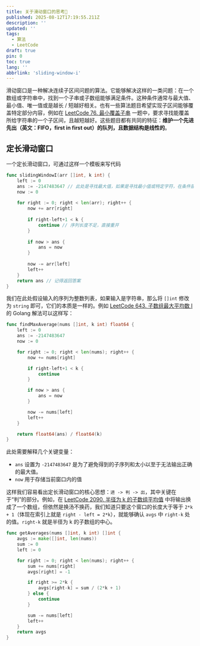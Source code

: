 ```yaml
---
title: 关于滑动窗口的思考🤔
published: 2025-08-12T17:19:55.211Z
description: ''
updated: ''
tags:
  - 算法
  - LeetCode
draft: true
pin: 0
toc: true
lang: ''
abbrlink: 'sliding-window-i'
---
```


滑动窗口是一种解决连续子区间问题的算法。它能够解决这样的一类问题：在一个数组或字符串中，找到一个子串或子数组能够满足条件。这种条件通常与最大值、最小值、唯一值或是越长 / 短越好相关。也有一些算法题目希望实现子区间能够覆盖特定部分内容，例如在 [LeetCode 76. 最小覆盖子串](https://leetcode.cn/problems/minimum-window-substring/description/) 一题中，要求寻找能覆盖所给字符串的一个子区间，且越短越好。这些题目都有共同的特征：**维护一个先进先出（英文：FIFO，first in first out）的队列，且数据结构是线性的**。

## 定长滑动窗口

一个定长滑动窗口，可通过这样一个模板来写代码

```go
func slidingWindowI(arr []int, k int) {
    left := 0
    ans := -2147483647 // 此处是寻找最大值，如果是寻找最小值或特定字符，在条件部分以及 ans 做修改即可
    now := 0
    
    for right := 0; right < len(arr); right++ {
        now += arr[right]
        
        if right-left+1 < k {
            continue // 序列长度不足，直接重开
        }
        
        if now > ans {
            ans = now
        }
        
        now -= arr[left]
        left++
    }
    return ans // 记得返回答案
}
```

我们在此处假设输入的序列为整数列表，如果输入是字符串，那么将 `[]int` 修改为 `string` 即可，它们的本质是一样的。例如 [LeetCode 643. 子数组最大平均数 I](https://leetcode.cn/problems/maximum-average-subarray-i/description/) 的 Golang 解法可以这样写：

```go
func findMaxAverage(nums []int, k int) float64 {
	left := 0
	ans := -2147483647
	now := 0

	for right := 0; right < len(nums); right++ {
		now += nums[right]

		if right-left+1 < k {
			continue
		}

		if now > ans {
			ans = now
		}

		now -= nums[left]
		left++
	}

	return float64(ans) / float64(k)
}
```

此处需要解释几个关键变量：

- `ans` 设置为 `-2147483647` 是为了避免得到的子序列和太小以至于无法输出正确的最大值。
- `now` 用于存储当前窗口内的值

这样我们容易看出定长滑动窗口的核心思想：`进 -> 判 -> 出`，其中关键在于“判”的部分。例如，在 [LeetCode 2090. 半径为 k 的子数组平均值](https://leetcode.cn/problems/k-radius-subarray-averages/description/) 中将输出换成了一个数组，但依然是换汤不换药，我们知道只要这个窗口的长度大于等于 `2*k + 1`（体现在索引上就是 `right - left = 2*k`），就能够确认 `avgs` 中 `right-k` 处的值。`right-k` 就是半径为 k 的子数组的中心。

```go
func getAverages(nums []int, k int) []int {
	avgs := make([]int, len(nums))
	sum := 0
	left := 0

	for right := 0; right < len(nums); right++ {
		sum += nums[right]
		avgs[right] = -1

		if right >= 2*k {
			avgs[right-k] = sum / (2*k + 1)
		} else {
			continue
		}

		sum -= nums[left]
		left++
	}
	return avgs
}
```
